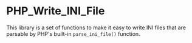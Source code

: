 # PHP_Write_INI_File
This library is a set of functions to make it easy to write INI files that are parsable by PHP's built-in `parse_ini_file()` function.
